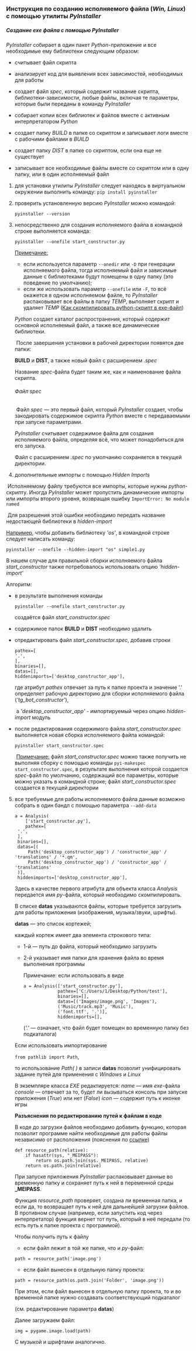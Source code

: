 ### Инструкция по созданию исполняемого файла  (*Win, Linux*) с помощью утилиты *PyInstaller*



##### Создание *exe* файла с помощью *PyInstaller*

*PyInstaller* собирает в один пакет *Python*-приложение и все необходимые ему библиотеки следующим образом:

- считывает файл скрипта

- анализирует код для выявления всех зависимостей, необходимых для работы

- создает файл *spec*, который содержит название скрипта, библиотеки-зависимости, любые файлы, включая те параметры, которые были переданы в команду *PyInstaller*

- собирает копии всех библиотек и файлов вместе с активным интерпретатором *Python*

- создает папку *BUILD* в папке со скриптом и записывает логи вместе с рабочими файлами в *BUILD*

- создает папку *DIST* в папке со скриптом, если она еще не существует

- записывает все необходимые файлы вместе со скриптом или в одну папку, или в один исполняемый файл

  

1. для установки утилиты *PyInstaller* следует находясь в виртуальном окружении выполнить команду:
   `pip install pyinstaller`

2. проверить установленную версию *PyInstaller* можно командой:

   `pyinstaller --version`

3. непосредственно для создания исполняемого файла в командной строке выполняется команда:

   `pyinstaller --onefile start_constructor.py`

   <u>Примечание:</u>

    - если используется параметр `--onedir` или `-D` при генерации исполняемого файла, тогда исполняемый файл и зависимые данные с библиотеками будут помещены в одну папку (это поведение по умолчанию);
    - если же использовать параметр `--onefile` или `-F`, то всё окажется в одном исполняемом файле, то *PyInstaller* распаковывает все файлы в папку *TEMP*, выполняет скрипт и удаляет *TEMP* ([Как скомпилировать python-скрипт в exe-файл](https://pythonru.com/biblioteki/pyinstaller?ysclid=lc60ux004033600308))

   *Python* создает каталог распространения, который содержит основной исполняемый файл, а также все динамические библиотеки.

   ​	После завершения установки в рабочей директории появятся две папки:

   **BUILD** и **DIST**, а также новый файл с расширением *.spec*

   Название *spec*-файла будет таким же, как и наименование файла скрипта.

   

   ###### Файл *spec*

   ​	Файл *spec* — это первый файл, который *PyInstaller* создает, чтобы закодировать содержимое скрипта *Python* вместе с передаваемыми при запуске параметрами.

   *PyInstaller* считывает содержимое файла для создания исполняемого файла, определяя всё, что может понадобиться для его запуска.

   Файл с расширением *.spec* по умолчанию сохраняется  в текущей директории.

   

4. дополнительные импорты с помощью *Hidden Imports*

​	Исполняемому файлу требуются все импорты, которые нужны *python*-скрипту. Иногда *PyInstaller* может пропустить динамические импорты или импорты второго уровня, возвращая ошибку `ImportError: No module named`

​	Для разрешения этой ошибки необходимо передать название недостающей библиотеки в *hidden-import*

<u>Например</u>, чтобы добавить библиотеку *'os'*, в командной строке следует написать команду:

```
pyinstaller --onefile --hidden-import "os" simple1.py
```



В нашем случае для правильной сборки исполняемого файла *start_constructor* также потребовалось использовать опцию  *'hidden-import'*

Алгоритм:

- в результате выполнения команды

  `pyinstaller --onefile start_constructor.py`

  создаётся файл *start_constructor.spec*

- содержимое папок **BUILD** и **DIST** необходимо удалить

- отредактировать файл *start_constructor.spec*, добавив строки

      pathex=[
      '.',
      ],
      binaries=[],
      datas=[],
      hiddenimports=['desktop_constructor_app'],

  где атрибут *pathex* отвечает за путь к папке проекта и значение '.' определяет рабочую директорию для сборки исполняемого файла (*'tg_bot_constructor'*),

  ​	а *'desktop_constructor_app'* - импортируемый через опцию *hidden-import* модуль

- после редактирования содержимого файла *start_constructor.spec* выполняется новая сборка исполняемого файла командой:

   `pyinstaller start_constructor.spec`

  ​	<u>Примечание:</u> файл *start_constructor.spec* можно также получить не выполняя сборку с помощью команды `pyi-makespec start_constructor.spec`, в результате выполнения которой создается *spec*-файл по умолчанию, содержащий все параметры, которые можно указать в командной строке; файл *start_constructor.spec* создается в текущей директории

  

5. все требуемые для работы исполняемого файла данные возможно собрать в один бандл с помощью параметра `--add-data`

       a = Analysis(
           ['start_constructor.py'],
           pathex=[
       	'.',
       	],
       	binaries=[],
       	datas=[(
           	Path('desktop_constructor_app') / 'constructor_app' / 'translations' / '*.qm',
       	    Path('desktop_constructor_app') / 'constructor_app' / 'translations'
       	)],
       	hiddenimports=['desktop_constructor_app'],

    Здесь в качестве первого атрибута для объекта класса *Analysis* передается имя *py*-файла, который необходимо скомпилировать.

   В списке **datas** указываются файлы, которые требуется загрузить для работы приложения (изображения, музыка/звуки, шрифты).

   **datas** — это список кортежей;

   каждый кортеж имеет два элемента строкового типа:

   - 1-й — путь до файла, который необходимо загрузить

   - 2-й указывает имя папки для хранения файла во время выполнения программы

     Примечание: если использовать в виде

         a = Analysis(['start_constructor.py'],
                      pathex=['C:/Users/1/Desktop/Python/test'],
                      binaries=[],
                      datas=[('Images/image.png', 'Images'), 
                      ('Music/track.mp3', 'Music'), 
                      ('font.ttf', '.')],
                      hiddenimports=[],

     (*'.'* — означает, что файл будет помещен во временную папку без подкаталога)

   

   Если использовать импортирование

   `from pathlib import Path`,

   то использование *Path( )* в записи **datas** позволит унифицировать задание путей для применения с *Windows* и *Linux*

   

   В экземпляре класса *EXE* редактируется:
   *name* — имя *exe*-файла
   *console* — отвечает за то, будет ли вызываться консоль при запуске приложения (*True*) или нет (*False*)
   *icon* — содержит путь к иконке игры

   

   **Разъяснения по редактированию путей к файлам в коде**

   В коде до загрузки файлов необходимо добавить функцию, которая позволит программе найти необходимые для работы файлы независимо от расположения (пояснения по [ссылке](https://irwinkwan.com/tag/pyinstaller/))

   ```
   def resource_path(relative):
       if hasattr(sys, "_MEIPASS"):
           return os.path.join(sys._MEIPASS, relative)
       return os.path.join(relative)
   ```

   При запуске приложения *PyInstaller* распаковывает данные во временную папку и сохраняет путь к ней в переменной среды **_MEIPASS**.

   Функция *resource_path* проверяет, создана ли временная папка, и если да, то возвращает путь к ней для дальнейшей загрузки файлов. В противном случае (например, если запустить код через интерпретатор) функция вернет тот путь, который в неё передали (то есть путь к папке проекта с программой).

   Чтобы получить путь к файлу

   - если файл лежит в той же папке, что и *py*-файл:

   ```
   path = resource_path('image.png')
   ```

   - если файл вынесен в отдельную папку проекта:

   ```
   path = resource_path(os.path.join('Folder', 'image.png'))
   ```


   При этом, если файл вынесен в отдельную папку проекта, то и во временной папке нужно создавать соответствующий подкаталог

   (см. редактирование параметра **datas**)

   Далее загружаем файл:

   ```
   img = pygame.image.load(path)
   ```


   С музыкой и шрифтами аналогично.